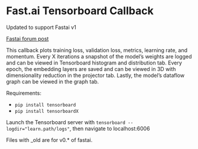 # Fast.ai Tensorboard Callback

Updated to support Fastai v1

[Fastai forum post](https://forums.fast.ai/t/tensorboard-callback-for-fastai/19048)

This callback plots training loss, validation loss, metrics, learning rate, and momentum. Every X iterations a snapshot of the model’s weights are logged and can be viewed in Tensorboard histogram and distribution tab. Every epoch, the embedding layers are saved and can be viewed in 3D with dimensionality reduction in the projector tab. Lastly, the model’s dataflow graph can be viewed in the graph tab.

Requirements:
* `pip install tensorboard`
* `pip install tensorboardX`


Launch the Tensorboard server with `tensorboard --logdir="learn.path/logs"`, then navigate to localhost:6006

Files with _old are for v0.* of fastai.
